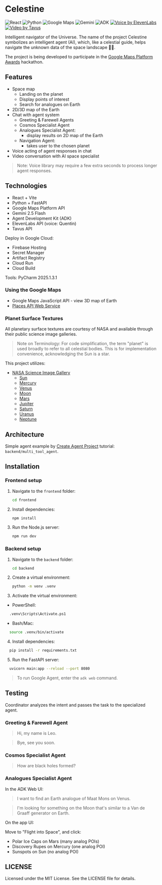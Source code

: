 # Celestine

![React](https://img.shields.io/badge/frontend-React-61DAFB?logo=react&logoColor=white)
![Python](https://img.shields.io/badge/backend-Python-3776AB?logo=python&logoColor=white)
![Google Maps](https://img.shields.io/badge/API-Google%20Maps%20Platform-4285F4?logo=googlemaps&logoColor=white)
![Gemini](https://img.shields.io/badge/AI-Gemini%202.5%20Flash-673AB7?logo=google&logoColor=white)
![ADK](https://img.shields.io/badge/Agent%20Development%20Kit-ADK-34A853?logo=googlecloud&logoColor=white)
[![Voice by ElevenLabs](https://img.shields.io/badge/Voice%20by-ElevenLabs-yellow?logo=elevenlabs&logoColor=black)](https://www.elevenlabs.io/)
[![Video by Tavus](https://img.shields.io/badge/Video%20by-Tavus-purple?logo=tavus&logoColor=white)](https://www.tavus.io/)

Intelligent navigator of the Universe. The name of the project Celestine symbolizes an intelligent agent (AI), which, like a celestial guide, helps navigate the unknown data of the space landscape 🧑‍🚀.

The project is being developed to participate in the [Google Maps Platform Awards](https://devpost.com/software/celestine-rg16km) hackathon.

## Features

- Space map
  - Landing on the planet
  - Display points of interest
  - Search for analogues on Earth
- 2D/3D map of the Earth
- Chat with agent system
  - Greeting & Farewell Agents
  - Cosmos Specialist Agent
  - Analogues Specialist Agent:
    - display results on 2D map of the Earth
  - Navigation Agent:
    - takes user to the chosen planet
- Voice acting of agent responses in chat
- Video conversation with AI space specialist

> Note: Voice library may require a few extra seconds to process longer agent responses.

## Technologies

- React + Vite
- Python + FastAPI
- Google Maps Platform API
- Gemini 2.5 Flash
- Agent Development Kit (ADK)
- ElevenLabs API (voice: Quentin)
- Tavus API

Deploy in Google Cloud:
- Firebase Hosting
- Secret Manager
- Artifact Registry
- Cloud Run
- Cloud Build

Tools: PyCharm 2025.1.3.1

### Using the Google Maps

- Google Maps JavaScript API - view 3D map of Earth
- [Places API Web Service](https://developers.google.com/maps/documentation/places/web-service)

### Planet Surface Textures

All planetary surface textures are courtesy of NASA and available through their public science image galleries.

> Note on Terminology: For code simplification, the term "planet" is used broadly to refer to all celestial bodies.
This is for implementation convenience, acknowledging the Sun is a star.

This project utilizes:

- [NASA Science Image Gallery](https://science.nasa.gov/gallery)
  - [Sun](https://science.nasa.gov/image-detail/amf-gsfc_20171208_archive_e001435/)
  - [Mercury](https://science.nasa.gov/image-detail/pia19422-mercury/)
  - [Venus](https://science.nasa.gov/image-detail/amf-ba0639bb-149b-4e6a-91c7-be0b928c7897/)
  - [Moon](https://science.nasa.gov/image-detail/amf-pia00405/)
  - [Mars](https://science.nasa.gov/image-detail/amf-pia02653/)
  - [Jupiter](https://science.nasa.gov/image-detail/jupiter-exotic-marble/)
  - [Saturn](https://science.nasa.gov/image-detail/amf-2a11ddc5-3e5b-4516-8a62-5c4b5a801913/)
  - [Uranus](https://assets.science.nasa.gov/dynamicimage/assets/science/cds/general/images/2024/03/uranus-pia18182-16x9-1.jpg?w=1920&h=1080&fit=clip&crop=faces%2Cfocalpoint)
  - [Neptune](https://science.nasa.gov/wp-content/uploads/2024/03/pia01492-neptune-full-disk-16x9-1.jpg)

## Architecture

Simple agent example by [Create Agent Project](https://google.github.io/adk-docs/get-started/quickstart/#create-agent-project) tutorial: `backend/multi_tool_agent`.

## Installation

### Frontend setup

1. Navigate to the `frontend` folder:
    ```bash  
    cd frontend
    ```

2. Install dependencies:
    ```bash
    npm install
    ```

3. Run the Node.js server:
    ```bash
    npm run dev
    ```

### Backend setup

1. Navigate to the `backend` folder:
    ```bash  
    cd backend
    ```

2. Create a virtual environment:
    ```bash  
    python -m venv .venv 
    ```

3. Activate the virtual environment:
- PowerShell:
```bash  
  .venv\Scripts\Activate.ps1  
 ``` 
- Bash/Mac:
```bash  
  source .venv/bin/activate
  ```

4. Install dependencies:
```bash  
  pip install -r requirements.txt
 ``` 

5. Run the FastAPI server:
```bash  
  uvicorn main:app --reload --port 8080
 ``` 

> To run Google Agent, enter the `adk web` command.

## Testing

Coordinator analyzes the intent and passes the task to the specialized agent.

### Greeting & Farewell Agent

> Hi, my name is Leo.

> Bye, see you soon.

### Cosmos Specialist Agent

> How are black holes formed?

### Analogues Specialist Agent

In the ADK Web UI:

> I want to find an Earth analogue of Maat Mons on Venus.

> I'm looking for something on the Moon that's similar to a Van de Graaff generator on Earth.

On the app UI:

Move to "Flight into Space", and click:

- Polar Ice Caps on Mars (many analog POIs)
- Discovery Rupes on Mercury (one analog POI)
- Sunspots on Sun (no analog POI)

## LICENSE

Licensed under the MIT License. See the LICENSE file for details.